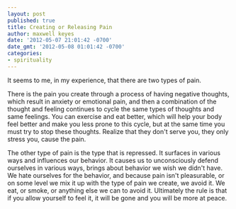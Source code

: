 ```yaml
---
layout: post
published: true
title: Creating or Releasing Pain
author: maxwell keyes
date: '2012-05-07 21:01:42 -0700'
date_gmt: '2012-05-08 01:01:42 -0700'
categories:
- spirituality
---
```


It seems to me, in my experience, that there are two types of pain.

There is the pain you create through a process of having negative thoughts, which result in anxiety or emotional pain,
and then a combination of the thought and feeling continues to cycle the same types of thoughts and same feelings. You
can exercise and eat better, which will help your body feel better and make you less prone to this cycle, but at the
same time you must try to stop these thoughts. Realize that they don't serve you, they only stress you, cause the pain.

The other type of pain is the type that is repressed. It surfaces in various ways and influences our behavior. It
causes us to unconsciously defend ourselves in various ways, brings about behavior we wish we didn't have. We hate
ourselves for the behavior, and because pain isn't pleasurable, or on some level we mix it up with the type of pain we
create, we avoid it. We eat, or smoke, or anything else we can to avoid it. Ultimately the rule is that if you allow
yourself to feel it, it will be gone and you will be more at peace.
